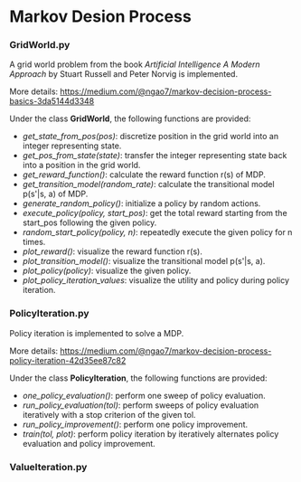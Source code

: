 # Markov Desion Process
### GridWorld.py
A grid world problem from the book *Artificial Intelligence A Modern Approach* by Stuart Russell and Peter Norvig is implemented.

More details: https://medium.com/@ngao7/markov-decision-process-basics-3da5144d3348

Under the class **GridWorld**, the following functions are provided:
- *get_state_from_pos(pos)*: discretize position in the grid world into an integer representing state.
- *get_pos_from_state(state)*: transfer the integer representing state back into a position in the grid world.
- *get_reward_function()*: calculate the reward function r(s) of MDP.
- *get_transition_model(random_rate)*: calculate the transitional model p(s'|s, a) of MDP.
- *generate_random_policy()*: initialize a policy by random actions.
- *execute_policy(policy, start_pos)*: get the total reward starting from the start_pos following the given policy.
- *random_start_policy(policy, n)*: repeatedly execute the given policy for n times.
- *plot_reward()*: visualize the reward function r(s).
- *plot_transition_model()*: visualize the transitional model p(s'|s, a).
- *plot_policy(policy)*: visualize the given policy.
- *plot_policy_iteration_values*: visualize the utility and policy during policy iteration.

### PolicyIteration.py
Policy iteration is implemented to solve a MDP.

More details: https://medium.com/@ngao7/markov-decision-process-policy-iteration-42d35ee87c82

Under the class **PolicyIteration**, the following functions are provided:
- *one_policy_evaluation()*: perform one sweep of policy evaluation.
- *run_policy_evaluation(tol)*: perform sweeps of policy evaluation iteratively with a stop criterion of the given tol.
- *run_policy_improvement()*: perform one policy improvement.
- *train(tol, plot)*: perform policy iteration by iteratively alternates policy evaluation and policy improvement. 

### ValueIteration.py


